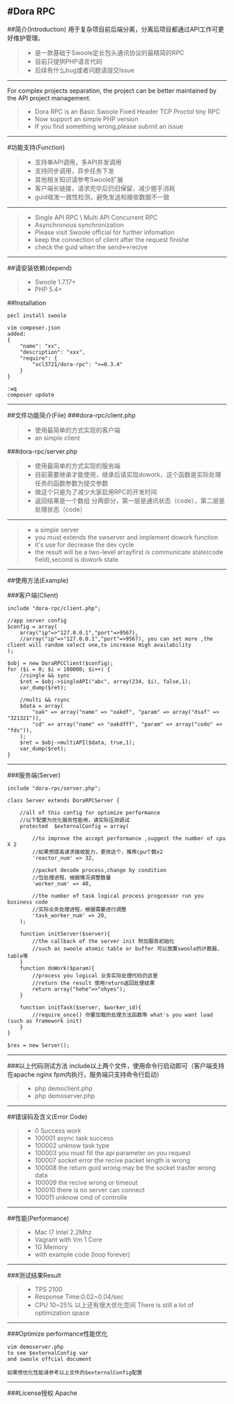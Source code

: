 #Dora RPC
----------
##简介(Introduction)
用于复杂项目前后端分离，分离后项目都通过API工作可更好维护管理。
> * 是一款基础于Swoole定长包头通讯协议的最精简的RPC
> * 目前只提供PHP语言代码
> * 后续有什么bug或者问题请提交Issue

----------
For complex projects separation, the project can be better maintained by the API project management.
> * Dora RPC is an Basic Swoole Fixed Header TCP Proctol tiny RPC
> * Now support an simple PHP version
> * If you find something wrong,please submit an issue

----------

#功能支持(Function)
> * 支持单API调用，多API并发调用
> * 支持同步调用，异步任务下发
> * 其他相关知识请参考Swoole扩展
> * 客户端长链接，请求完毕后仍旧保留，减少握手消耗
> * guid收发一致性检测，避免发送和接收数据不一致

----------

> * Single API RPC \ Multi API Concurrent RPC
> * Asynchronous synchronization
> * Please visit Swoole official for further infomation
> * keep the connection of client after the request finishe
> * check the guid when the send<->recive

----------

##请安装依赖(depend)
> * Swoole 1.7.17+
> * PHP 5.4+

##Installation
```
pecl install swoole

vim composer.json
added:
{
    "name": "xx",
    "description": "xxx",
    "require": {
        "xcl3721/dora-rpc": ">=0.3.4"
    }
}

:wq
composer update

```

----------

##文件功能简介(File)
###dora-rpc/client.php
> * 使用最简单的方式实现的客户端
> * an simple client

###dora-rpc/server.php
> * 使用最简单的方式实现的服务端
> * 目前需要继承才能使用，继承后请实现dowork，这个函数是实际处理任务的函数参数为提交参数
> * 做这个只是为了减少大家启用RPC的开发时间
> * 返回结果是一个数组 分两部分，第一层是通讯状态（code），第二层是处理状态（code）

----------

> * a simple server
> * you must extends the swserver and implement dowork function
> * it's use for decrease the dev cycle
> * the result will be a two-level arrayfirst is communicate state(code field),second is dowork state

----------

##使用方法(Example)

###客户端(Client)
```
include "dora-rpc/client.php";

//app server config 
$config = array(
    array("ip"=>"127.0.0.1","port"=>9567),
    //array("ip"=>"127.0.0.1","port"=>9567), you can set more ,the client will random select one,to increase High availability
);

$obj = new DoraRPCClient($config);
for ($i = 0; $i < 100000; $i++) {
    //single && sync
    $ret = $obj->singleAPI("abc", array(234, $i), false,1);
    var_dump($ret);

    //multi && rsync
    $data = array(
        "oak" => array("name" => "oakdf", "param" => array("dsaf" => "321321")),
        "cd" => array("name" => "oakdfff", "param" => array("codo" => "fds")),
    );
    $ret = $obj->multiAPI($data, true,1);
    var_dump($ret);
}
```

----------

###服务端(Server)
```
include "dora-rpc/server.php";

class Server extends DoraRPCServer {

    //all of this config for optimize performance
    //以下配置为优化服务性能用，请实际压测调试
    protected  $externalConfig = array(

        //to improve the accept performance ,suggest the number of cpu X 2
        //如果想提高请求接收能力，更改这个，推荐cpu个数x2
        'reactor_num' => 32,

        //packet decode process,change by condition
        //包处理进程，根据情况调整数量
        'worker_num' => 40,

        //the number of task logical process progcessor run you business code
        //实际业务处理进程，根据需要进行调整
        'task_worker_num' => 20,
    );

    function initServer($server){
        //the callback of the server init 附加服务初始化
        //such as swoole atomic table or buffer 可以放置swoole的计数器，table等
    }
    function doWork($param){
        //process you logical 业务实际处理代码仍这里
        //return the result 使用return返回处理结果
        return array("hehe"=>"ohyes");
    }

    function initTask($server, $worker_id){
        //require_once() 你要加载的处理方法函数等 what's you want load (such as framework init)
    }
}

$res = new Server();
```

----------

###以上代码测试方法
include以上两个文件，使用命令行启动即可（客户端支持在apache nginx fpm内执行，服务端只支持命令行启动）
> * php democlient.php
> * php demoserver.php

----------

##错误码及含义(Error Code)
> * 0 Success work
> * 100001 async task success
> * 100002 unknow task type
> * 100003 you must fill the api parameter on you request
> * 100007 socket error the recive packet length is wrong
> * 100008 the return guid wrong may be the socket trasfer wrong data
> * 100009 the recive wrong or timeout
> * 100010 there is no server can connect
> * 100011 unknow cmd of controlle
----------

##性能(Performance)
> * Mac I7 Intel 2.2Mhz 
> * Vagrant with Vm 1 Core
> * 1G Memory
> * with example code (loop forever)

----------
###测试结果Result
> * TPS 2100
> * Response Time:0.02~0.04/sec
> * CPU 10~25%
以上还有很大优化空间
There is still a lot of optimization space

----------
###Optimize performance性能优化
```
vim demoserver.php
to see $externalConfig var
and swoole offcial document

如果想优化性能请参考以上文件的$externalConfig配置
```

----------
###License授权
Apache
